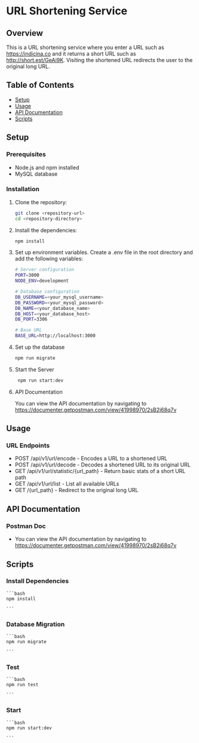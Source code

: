 # URL Shortening Service

## Overview

This is a URL shortening service where you enter a URL such as https://indicina.co and it returns a short URL such as http://short.est/GeAi9K. Visiting the shortened URL redirects the user to the original long URL.

## Table of Contents

- [Setup](#setup)
- [Usage](#usage)
- [API Documentation](#api-documentation)
- [Scripts](#scripts)

## Setup

### Prerequisites

- Node.js and npm installed
- MySQL database

### Installation

1. Clone the repository:

   ```bash
   git clone <repository-url>
   cd <repository-directory>

   ```

2. Install the dependencies:

   ```bash
   npm install


   ```

3. Set up environment variables. Create a .env file in the root directory and add the following variables:

   ```bash
   # Server configuration
   PORT=3000
   NODE_ENV=development

   # Database configuration
   DB_USERNAME=<your_mysql_username>
   DB_PASSWORD=<your_mysql_password>
   DB_NAME=<your_database_name>
   DB_HOST=<your_database_host>
   DB_PORT=3306

   # Base URL
   BASE_URL=http://localhost:3000

   ```

4. Set up the database

   ```bash
   npm run migrate

   ```

5. Start the Server

   ```bash
    npm run start:dev

   ```

6. API Documentation

   You can view the API documentation by navigating to https://documenter.getpostman.com/view/41998970/2sB2j68q7v

## Usage

### URL Endpoints

- POST /api/v1/url/encode - Encodes a URL to a shortened URL
- POST /api/v1/url/decode - Decodes a shortened URL to its original URL
- GET /api/v1/url/statistic/{url_path} - Return basic stats of a short URL path
- GET /api/v1/url/list - List all available URLs
- GET /{url_path} - Redirect to the original long URL



## API Documentation

### Postman Doc

- You can view the API documentation by navigating to https://documenter.getpostman.com/view/41998970/2sB2j68q7v

## Scripts

### Install Dependencies

    ```bash
    npm install

    ```

### Database Migration
    ```bash
    npm run migrate

    ```

### Test

    ```bash
    npm run test

    ```

### Start

    ```bash
    npm run start:dev

    ```
